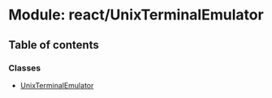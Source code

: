 # Module: react/UnixTerminalEmulator

## Table of contents

### Classes

- [UnixTerminalEmulator](../wiki/react.UnixTerminalEmulator.UnixTerminalEmulator)
